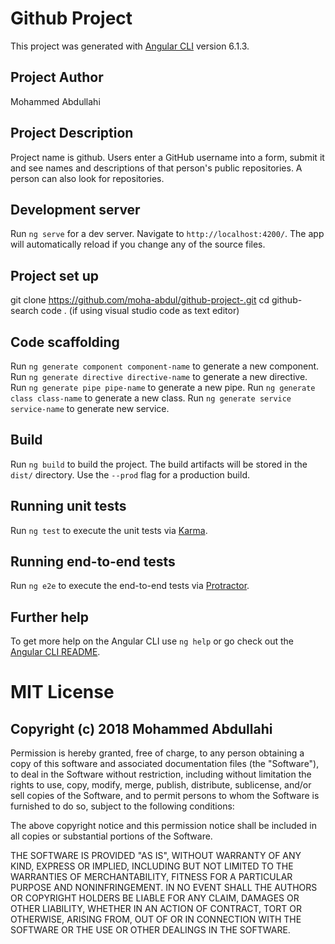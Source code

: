 # Github Project

This project was generated with [Angular CLI](https://github.com/angular/angular-cli) version 6.1.3.

## Project Author

Mohammed Abdullahi

## Project Description

Project name is github. Users enter a GitHub username into a form, submit it and see names and descriptions of that person's public repositories. A person can also look for repositories.

## Development server

Run `ng serve` for a dev server. Navigate to `http://localhost:4200/`. The app will automatically reload if you change any of the source files.

## Project set up

git clone https://github.com/moha-abdul/github-project-.git
cd github-search
code . (if using visual studio code as text editor)

## Code scaffolding

Run `ng generate component component-name` to generate a new component.
Run `ng generate directive directive-name` to generate a new directive.
Run `ng generate pipe pipe-name` to generate a new pipe.
Run `ng generate class class-name` to generate a new class.
Run `ng generate service service-name` to generate new service.


## Build

Run `ng build` to build the project. The build artifacts will be stored in the `dist/` directory. Use the `--prod` flag for a production build.

## Running unit tests

Run `ng test` to execute the unit tests via [Karma](https://karma-runner.github.io).

## Running end-to-end tests

Run `ng e2e` to execute the end-to-end tests via [Protractor](http://www.protractortest.org/).

## Further help

To get more help on the Angular CLI use `ng help` or go check out the [Angular CLI README](https://github.com/angular/angular-cli/blob/master/README.md).

# MIT License

## Copyright (c) 2018 Mohammed Abdullahi

Permission is hereby granted, free of charge, to any person obtaining a copy of this software and associated documentation files (the "Software"), to deal in the Software without restriction, including without limitation the rights to use, copy, modify, merge, publish, distribute, sublicense, and/or sell copies of the Software, and to permit persons to whom the Software is furnished to do so, subject to the following conditions:

The above copyright notice and this permission notice shall be included in all copies or substantial portions of the Software.

THE SOFTWARE IS PROVIDED "AS IS", WITHOUT WARRANTY OF ANY KIND, EXPRESS OR IMPLIED, INCLUDING BUT NOT LIMITED TO THE WARRANTIES OF MERCHANTABILITY, FITNESS FOR A PARTICULAR PURPOSE AND NONINFRINGEMENT. IN NO EVENT SHALL THE AUTHORS OR COPYRIGHT HOLDERS BE LIABLE FOR ANY CLAIM, DAMAGES OR OTHER LIABILITY, WHETHER IN AN ACTION OF CONTRACT, TORT OR OTHERWISE, ARISING FROM, OUT OF OR IN CONNECTION WITH THE SOFTWARE OR THE USE OR OTHER DEALINGS IN THE SOFTWARE.


